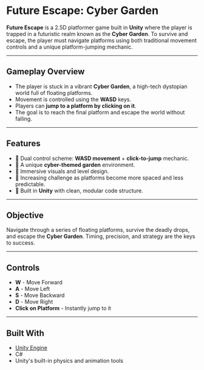 #  Future Escape: Cyber Garden

**Future Escape** is a 2.5D platformer game built in **Unity** where the player is trapped in a futuristic realm known as the **Cyber Garden**. To survive and escape, the player must navigate platforms using both traditional movement controls and a unique platform-jumping mechanic.

---

##  Gameplay Overview

- The player is stuck in a vibrant **Cyber Garden**, a high-tech dystopian world full of floating platforms.
- Movement is controlled using the **WASD** keys.
- Players can **jump to a platform by clicking on it**.
- The goal is to reach the final platform and escape the world without falling.

---

##  Features

- 🔹 Dual control scheme: **WASD movement** + **click-to-jump** mechanic.
- 🔹 A unique **cyber-themed garden** environment.
- 🔹 Immersive visuals and level design.
- 🔹 Increasing challenge as platforms become more spaced and less predictable.
- 🔹 Built in **Unity** with clean, modular code structure.

---

##  Objective

Navigate through a series of floating platforms, survive the deadly drops, and escape the **Cyber Garden**. Timing, precision, and strategy are the keys to success.

---

##  Controls

- **W** - Move Forward  
- **A** - Move Left  
- **S** - Move Backward  
- **D** - Move Right  
- **Click on Platform** - Instantly jump to it

---

##  Built With

- [Unity Engine](https://unity.com/)
- C#
- Unity's built-in physics and animation tools


